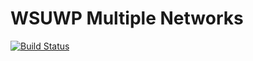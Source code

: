 # WSUWP Multiple Networks

[![Build Status](https://travis-ci.org/washingtonstateuniversity/WSUWP-Plugin-Multiple-Networks.svg?branch=master)](https://travis-ci.org/washingtonstateuniversity/WSUWP-Plugin-Multiple-Networks)

